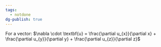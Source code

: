```yaml
---
tags:
  - notdone
dg-publish: true
---
```

For a vector: $\nabla \cdot \textbf{u} = \frac{\partial u_{x}}{\partial x} + \frac{\partial u_{y}}{\partial y} + \frac{\partial u_{z}}{\partial z}$ 